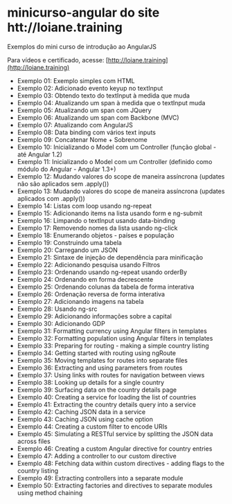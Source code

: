 # minicurso-angular do site htt://loiane.training

Exemplos do mini curso de introdução ao AngularJS

Para vídeos e certificado, acesse: [http://loiane.training](http://loiane.training)

* Exemplo 01: Exemplo simples com HTML
* Exemplo 02: Adicionado evento keyup no textInput
* Exemplo 03: Obtendo texto do textInput à medida que muda
* Exemplo 04: Atualizando um span à medida que o textInput muda
* Exemplo 05: Atualizando um span com JQuery
* Exemplo 06: Atualizando um span com Backbone (MVC)
* Exemplo 07: Atualizando com AngularJS
* Exemplo 08: Data binding com vários text inputs
* Exemplo 09: Concatenar Nome + Sobrenome
* Exemplo 10: Inicializando o Model com um Controller (função global - até Angular 1.2)
* Exemplo 11: Inicializando o Model com um Controller (definido como módulo do Angular - Angular 1.3+)
* Exemplo 12: Mudando valores do scope de maneira assíncrona (updates não são aplicados sem .apply())
* Exemplo 13: Mudando valores do scope de maneira assíncrona (updates aplicados com .apply())
* Exemplo 14: Listas com loop usando ng-repeat
* Exemplo 15: Adicionando items na lista usando form e ng-submit
* Exemplo 16: Limpando o textInput usando data-binding
* Exemplo 17: Removendo nomes da lista usando ng-click
* Exemplo 18: Enumerando objetos - países e população
* Exemplo 19: Construindo uma tabela
* Exemplo 20: Carregando um JSON
* Exemplo 21: Sintaxe de injeção de dependência para minificação
* Exemplo 22: Adicionando pesquisa usando Filtros
* Exemplo 23: Ordenando usando ng-repeat usando orderBy
* Exemplo 24: Ordenando em forma decrescente
* Exemplo 25: Ordenando colunas da tabela de forma interativa
* Exemplo 26: Ordenação reversa de forma interativa
* Exemplo 27: Adicionando imagens na tabela
* Exemplo 28: Usando ng-src
* Exemplo 29: Adicionando informações sobre a capital
* Exemplo 30: Adicionando GDP
* Exemplo 31: Formatting currency using Angular filters in templates
* Exemplo 32: Formatting population using Angular filters in templates
* Exemplo 33: Preparing for routing - making a simple country listing
* Exemplo 34: Getting started with routing using ngRoute
* Exemplo 35: Moving templates for routes into separate files
* Exemplo 36: Extracting and using parameters from routes
* Exemplo 37: Using links with routes for navigation between views
* Exemplo 38: Looking up details for a single country
* Exemplo 39: Surfacing data on the country details page
* Exemplo 40: Creating a service for loading the list of countries
* Exemplo 41: Extracting the country details query into a service
* Exemplo 42: Caching JSON data in a service
* Exemplo 43: Caching JSON using cache option
* Exemplo 44: Creating a custom filter to encode URIs
* Exemplo 45: Simulating a RESTful service by splitting the JSON data across files
* Exemplo 46: Creating a custom Angular directive for country entries
* Exemplo 47: Adding a controller to our custom directive
* Exemplo 48: Fetching data within custom directives - adding flags to the country listing
* Exemplo 49: Extracting controllers into a separate module
* Exemplo 50: Extracting factories and directives to separate modules using method chaining

